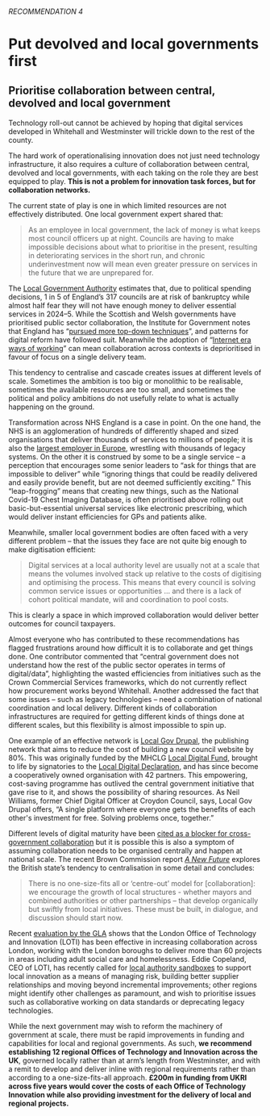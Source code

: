 ###### RECOMMENDATION 4
# Put devolved and local governments first
## Prioritise collaboration between central, devolved and local government

Technology roll-out cannot be achieved by hoping that digital services developed in Whitehall and Westminster will trickle down to the rest of the county. 

The hard work of operationalising innovation does not just need technology infrastructure, it also requires a culture of collaboration between central, devolved and local governments, with each taking on the role they are best equipped to play. **This is not a problem for innovation task forces, but for collaboration networks.**

The current state of play is one in which limited resources are not effectively distributed. One local government expert shared that:

> As an employee in local government, the lack of money is what keeps most council officers up at night. Councils are having to make impossible decisions about what to prioritise in the present, resulting in deteriorating services in the short run, and chronic underinvestment now will mean even greater pressure on services in the future that we are unprepared for.

The [Local Government Authority](https://www.local.gov.uk/about/news/section-114-fear-almost-1-5-council-leaders-and-chief-executives-after-cashless-autumn) estimates that, due to political spending decisions, 1 in 5 of England’s 317 councils are at risk of bankruptcy while almost half fear they will not have enough money to deliver essential services in 2024–5. While the Scottish and Welsh governments have prioritised public sector collaboration, the Institute for Government notes that England has “[pursued more top-down techniques](https://www.instituteforgovernment.org.uk/report/devolved-public-services)”, and patterns for digital reform have followed suit. Meanwhile the adoption of “[Internet era ways of working](https://public.digital/2018/10/12/internet-era-ways-of-working)” can mean collaboration across contexts is deprioritised in favour of focus on a single delivery team. 

This tendency to centralise and cascade creates issues at different levels of scale. Sometimes the ambition is too big or monolithic to be realisable, sometimes the available resources are too small, and sometimes the political and policy ambitions do not usefully relate to what is actually happening on the ground. 

Transformation across NHS England is a case in point. On the one hand, the NHS is an agglomeration of hundreds of differently shaped and sized organisations that deliver thousands of services to millions of people; it is also the [largest employer in Europe](https://www.england.nhs.uk/long-read/structure-of-the-nhs/), wrestling with thousands of legacy systems. On the other it is construed by some to be a single service – a perception that encourages some senior leaders to “ask for things that are impossible to deliver” while “ignoring things that could be readily delivered and easily provide benefit, but are not deemed sufficiently exciting.” This “leap-frogging” means that creating new things, such as the National Covid-19 Chest Imaging Database, is often prioritised above rolling out basic-but-essential universal services like electronic prescribing, which would deliver instant efficiencies for GPs and patients alike. 

Meanwhile, smaller local government bodies are often faced with a very different problem – that the issues they face are not quite big enough to make digitisation efficient: 

> Digital services at a local authority level are usually not at a scale that means the volumes involved stack up relative to the costs of digitising and optimising the process. This means that every council is solving common service issues or opportunities … and there is a lack of cohort political mandate, will and coordination to pool costs.
> 
This is clearly a space in which improved collaboration would deliver better outcomes for council taxpayers.

Almost everyone who has contributed to these recommendations has flagged frustrations around how difficult it is to collaborate and get things done. One contributor commented that “central government does not understand how the rest of the public sector operates in terms of digital/data”, highlighting the wasted efficiencies from initiatives such as the Crown Commercial Services frameworks, which do not currently reflect how procurement works beyond Whitehall. Another addressed the fact that some issues – such as legacy technologies – need a combination of national coordination and local delivery. Different kinds of collaboration infrastructures are required for getting different kinds of things done at different scales, but this flexibility is almost impossible to spin up. 

One example of an effective network is [Local Gov Drupal](https://localgovdrupal.org/), the publishing network that aims to reduce the cost of building a new council website by 80%. This was originally funded by the MHCLG [Local Digital Fund](https://www.localdigital.gov.uk/fund/), brought to life by signatories to the [Local Digital Declaration](https://www.localdigital.gov.uk/declaration/), and has since become a cooperatively owned organisation with 42 partners. This empowering, cost-saving programme has outlived the central government initiative that gave rise to it, and shows the possibility of sharing resources. As Neil Williams, former Chief Digital Officer at Croydon Council, says, Local Gov Drupal offers, “A single platform where everyone gets the benefits of each other's investment for free. Solving problems once, together.”

Different levels of digital maturity have been [cited as a blocker for cross-government collaboration](https://dluhcdigital.blog.gov.uk/2023/07/03/reviewing-the-local-digital-declaration-5-years-on-update-on-the-discovery-project/) but it is possible this is also a symptom of assuming collaboration needs to be organised centrally and happen at national scale. The recent Brown Commission report *[A New Future](https://labour.org.uk/wp-content/uploads/2022/12/Commission-on-the-UKs-Future.pdf)* explores the British state’s tendency to centralisation in some detail and concludes: 

> There is no one-size-fits all or ‘centre-out’ model for [collaboration]: we encourage the growth of local structures - whether mayors and combined authorities or other partnerships – that develop organically but swiftly from local initiatives. These must be built, in dialogue, and discussion should start now.

Recent [evaluation by the GLA](https://loti.london/blog/loti-evaluation/) shows that the London Office of Technology and Innovation (LOTI) has been effective in increasing collaboration across London, working with the London boroughs to deliver more than 60 projects in areas including adult social care and homelessness. Eddie Copeland, CEO of LOTI, has recently called for [local authority sandboxes](https://loti.london/blog/local-authority-sandbox/) to support local innovation as a means of managing risk, building better supplier relationships and moving beyond incremental improvements; other regions might identify other challenges as paramount, and wish to prioritise issues such as collaborative working on data standards or deprecating legacy technologies. 

While the next government may wish to reform the machinery of government at scale, there must be rapid improvements in funding and capabilities for local and regional governments. As such, **we recommend establishing 12 regional Offices of Technology and Innovation across the UK**, governed locally rather than at arm’s length from Westminster, and with a remit to develop and deliver inline with regional requirements rather than according to a one-size-fits-all approach. **£200m in funding from UKRI across five years would cover the costs of each Office of Technology Innovation while also providing investment for the delivery of local and regional projects.**
